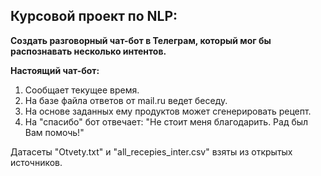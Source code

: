## Курсовой проект по NLP: 
**Создать разговорный чат-бот в Телеграм, который мог бы распознавать несколько интентов.**

**Настоящий чат-бот:**

1. Сообщает текущее время.
2. На базе файла ответов от mail.ru ведет беседу.
3. На основе заданных ему продуктов может сгенерировать рецепт.
4. На "спасибо" бот отвечает: "Не стоит меня благодарить. Рад был Вам помочь!"

Датасеты "Otvety.txt" и "all_recepies_inter.csv" взяты из открытых источников.
